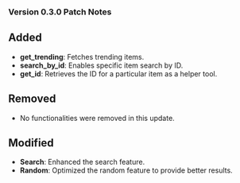 ### Version 0.3.0 Patch Notes

## Added
- **get_trending**: Fetches trending items.
- **search_by_id**: Enables specific item search by ID.
- **get_id**: Retrieves the ID for a particular item as a helper tool.

## Removed
- No functionalities were removed in this update.

## Modified
- **Search**: Enhanced the search feature.
- **Random**: Optimized the random feature to provide better results.